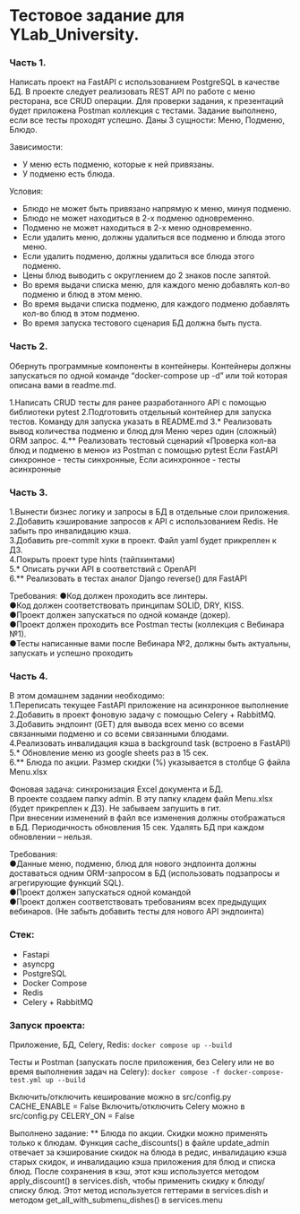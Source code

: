 # Тестовое задание для YLab_University.
### Часть 1.
Написать проект на FastAPI с использованием PostgreSQL в качестве БД. В проекте следует реализовать REST API по работе с меню ресторана, все CRUD операции. Для проверки задания, к презентаций будет приложена Postman коллекция с тестами. Задание выполнено, если все тесты проходят успешно.
Даны 3 сущности: Меню, Подменю, Блюдо.

Зависимости:
* У меню есть подменю, которые к ней привязаны.
* У подменю есть блюда.

Условия:
* Блюдо не может быть привязано напрямую к меню, минуя подменю.
* Блюдо не может находиться в 2-х подменю одновременно.
* Подменю не может находиться в 2-х меню одновременно.
* Если удалить меню, должны удалиться все подменю и блюда этого меню.
* Если удалить подменю, должны удалиться все блюда этого подменю.
* Цены блюд выводить с округлением до 2 знаков после запятой.
* Во время выдачи списка меню, для каждого меню добавлять кол-во подменю и блюд в этом меню.
* Во время выдачи списка подменю, для каждого подменю добавлять кол-во блюд в этом подменю.
* Во время запуска тестового сценария БД должна быть пуста.

### Часть 2.
Обернуть программные компоненты в контейнеры. Контейнеры должны запускаться по одной команде “docker-compose up -d” или той которая описана вами в readme.md.

1.Написать CRUD тесты для ранее разработанного API с помощью библиотеки pytest
2.Подготовить отдельный контейнер для запуска тестов. Команду для запуска указать в README.md
3.* Реализовать вывод количества подменю и блюд для Меню через один (сложный) ORM запрос.
4.** Реализовать тестовый сценарий «Проверка кол-ва блюд и подменю в меню» из Postman с помощью pytest
Если FastAPI синхронное - тесты синхронные, Если асинхронное - тесты асинхронные

### Часть 3.
1.Вынести бизнес логику и запросы в БД в отдельные слои приложения.  
2.Добавить кэширование запросов к API  с использованием Redis. Не забыть про инвалидацию кэша.  
3.Добавить pre-commit хуки в проект. Файл yaml будет прикреплен к ДЗ.  
4.Покрыть проект type hints (тайпхинтами)  
5.* Описать ручки API в соответствий c OpenAPI  
6.** Реализовать в тестах аналог Django reverse() для FastAPI  

﻿﻿﻿﻿﻿﻿Требования:
●Код должен проходить все линтеры.  
●Код должен соответствовать принципам SOLID, DRY, KISS.  
●Проект должен запускаться по одной команде (докер).  
●Проект должен проходить все Postman тесты (коллекция с Вебинара №1).  
●Тесты написанные вами после Вебинара №2, должны быть актуальны, запускать и успешно проходить  

### Часть 4.

В этом домашнем задании необходимо:  
1.Переписать текущее FastAPI приложение на асинхронное выполнение  
2.Добавить в проект фоновую задачу с помощью Celery + RabbitMQ.  
3.Добавить эндпоинт (GET) для вывода всех меню со всеми связанными подменю и со всеми связанными блюдами.  
4.Реализовать инвалидация кэша в background task (встроено в FastAPI)  
5.* Обновление меню из google sheets раз в 15 сек.  
6.** Блюда по акции. Размер скидки (%) указывается в столбце G файла Menu.xlsx  

Фоновая задача: синхронизация Excel документа и БД.  
   В проекте создаем папку admin. В эту папку кладем файл Menu.xlsx (будет прикреплен к ДЗ). Не забываем запушить в гит.  
   При внесении изменений в файл все изменения должны отображаться в БД. Периодичность обновления 15 сек. Удалять БД при каждом обновлении – нельзя.   

Требования:  
●Данные меню, подменю, блюд для нового эндпоинта должны доставаться одним ORM-запросом в БД (использовать подзапросы и агрегирующие функций SQL).  
●Проект должен запускаться одной командой  
●Проект должен соответствовать требованиям всех предыдущих вебинаров. (Не забыть добавить тесты для нового API эндпоинта)  


### Стек:
* Fastapi
* asyncpg
* PostgreSQL
* Docker Compose
* Redis
* Celery + RabbitMQ

### **Запуск проекта:**

Приложение, БД, Celery, Redis:
`docker compose up --build`

Тесты и Postman (запускать после приложения, без Celery или не во время выполнения задач на Celery):
`docker compose -f docker-compose-test.yml up --build`

Включить/отключить кеширование можно в src/config.py CACHE_ENABLE = False
Включить/отключить Celery можно в src/config.py CELERY_ON = False

Выполнено задание: ** Блюда по акции.
Скидки можно применять только к блюдам. Функция cache_discounts() в файле update_admin отвечает за кэширование скидок на блюда в редис, инвалидацию кэша старых скидок, и инвалидацию кэша приложения для блюд и списка блюд.
После сохранения в кэш, этот кэш используется методом apply_discount() в services.dish, чтобы применить скидку к блюду/списку блюд. Этот метод используется геттерами в services.dish и методом get_all_with_submenu_dishes() в services.menu
